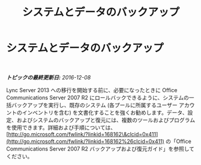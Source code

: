﻿---
title: システムとデータのバックアップ
TOCTitle: システムとデータのバックアップ
ms:assetid: b0bbab1e-0361-4bc4-9998-21d182be7b46
ms:mtpsurl: https://technet.microsoft.com/ja-jp/library/JJ205174(v=OCS.15)
ms:contentKeyID: 48273289
ms.date: 12/10/2016
mtps_version: v=OCS.15
ms.translationtype: HT
---

# システムとデータのバックアップ

 

_**トピックの最終更新日:** 2016-12-08_

Lync Server 2013 への移行を開始する前に、必要になったときに Office Communications Server 2007 R2 にロールバックできるように、システムの一括バックアップを実行し、既存のシステム (各プールに所属するユーザー アカウントのインベントリを含む) を文書化することを強くお勧めします。データ、設定、およびシステムのバックアップと復元には、複数のツールおよびプログラムを使用できます。詳細および手順については、[http://go.microsoft.com/fwlink/?linkid=168162\&clcid=0x411](http://go.microsoft.com/fwlink/?linkid=168162%26clcid=0x411) の「Office Communications Server 2007 R2 バックアップおよび復元ガイド」を参照してください。

